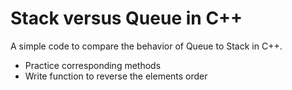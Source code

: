# Stack versus Queue in C++

A simple code to compare the behavior of Queue to Stack in C++.
- Practice corresponding methods
- Write function to reverse the elements order
